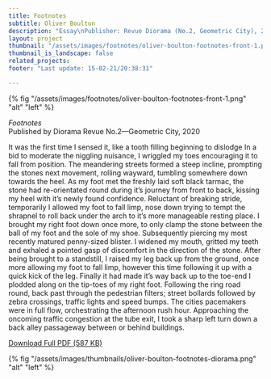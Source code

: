 ```yaml
---
title: Footnotes
subtitle: Oliver Boulton
description: "Essay\nPublisher: Revue Diorama (No.2, Geometric City), 2020\nDesign: Oliver Boulton\nDigital download, 7pp.\nDownloadable PDF\nRevue Diorama (No.2, Geometric City)\nEditors & Designers: Marie-mam Sai, Guillaume Sbalchiero\nOffset CMYK, 280 × 210.\nISSN: 2679-8980"
layout: project
thumbnail: "/assets/images/footnotes/oliver-boulton-footnotes-front-1.png"
thumbnail_is_landscape: false
related_projects:
footer: "Last update: 15-02-21/20:38:31"

---
```


{% fig "/assets/images/footnotes/oliver-boulton-footnotes-front-1.png" "alt" "left" %}

*Footnotes*
<br>Published by Diorama Revue No.2—Geometric City, 2020

It was the first time I sensed it, like a tooth
filling beginning to dislodge In a bid to moderate
the niggling nuisance, I wriggled my toes encouraging
it to fall from position. The meandering streets
formed a steep incline, prompting the stones next
movement, rolling wayward, tumbling somewhere down
towards the heel. As my foot met the freshly laid
soft black tarmac, the stone had re-orientated round
during it’s journey from front to back, kissing my
heel with it’s newly found confidence. Reluctant of
breaking stride, temporarily I allowed my foot to fall
limp, nose down trying to tempt the shrapnel to roll
back under the arch to it’s more manageable resting
place. I brought my right foot down once more, to only
clamp the stone between the ball of my foot and the
sole of my shoe. Subsequently piercing my most
recently matured penny-sized blister. I widened my
mouth, gritted my teeth and exhaled a pointed gasp
of discomfort in the direction of the stone. After
being brought to a standstill, I raised my leg back
up from the ground, once more allowing my foot to fall
limp, however this time following it up with a quick
kick of the leg. Finally it had made it’s way back up
to the toe-end I plodded along on the tip-toes of my
right foot. Following the ring road round, back past
through the pedestrian filters; street bollards
followed by zebra crossings, traffic lights and speed
bumps. The cities pacemakers were in full flow,
orchestrating the afternoon rush hour. Approaching
the oncoming traffic congestion at the tube exit, I
took a sharp left turn down a back alley passageway
between or behind buildings.

<a href="/assets/images/footnotes/oliver-boulton-footnotes.pdf" target="_blank">Download Full PDF (587 KB)</a>

{% fig "/assets/images/thumbnails/oliver-boulton-footnotes-diorama.png" "alt" "left" %}